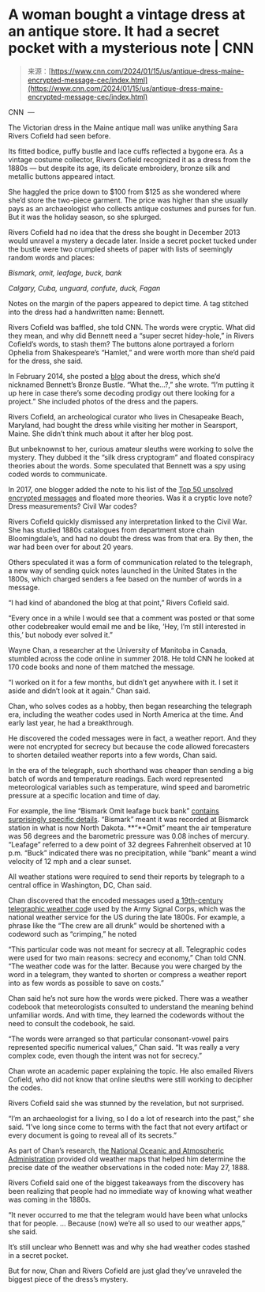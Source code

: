 <!--yml
category: 未分类
date: 2024-05-27 14:47:55
-->

# A woman bought a vintage dress at an antique store. It had a secret pocket with a mysterious note | CNN

> 来源：[https://www.cnn.com/2024/01/15/us/antique-dress-maine-encrypted-message-cec/index.html](https://www.cnn.com/2024/01/15/us/antique-dress-maine-encrypted-message-cec/index.html)

CNN  — 

The Victorian dress in the Maine antique mall was unlike anything Sara Rivers Cofield had seen before.

Its fitted bodice, puffy bustle and lace cuffs reflected a bygone era. As a vintage costume collector, Rivers Cofield recognized it as a dress from the 1880s — but despite its age, its delicate embroidery, bronze silk and metallic buttons appeared intact.

She haggled the price down to $100 from $125 as she wondered where she’d store the two-piece garment. The price was higher than she usually pays as an archaeologist who collects antique costumes and purses for fun. But it was the holiday season, so she splurged.

Rivers Cofield had no idea that the dress she bought in December 2013 would unravel a mystery a decade later. Inside a secret pocket tucked under the bustle were two crumpled sheets of paper with lists of seemingly random words and places:

*Bismark, omit, leafage, buck, bank*

*Calgary, Cuba, unguard, confute, duck, Fagan*

Notes on the margin of the papers appeared to depict time. A tag stitched into the dress had a handwritten name: Bennett.

Rivers Cofield was baffled, she told CNN. The words were cryptic. What did they mean, and why did Bennett need a “super secret hidey-hole,” in Rivers Cofield’s words, to stash them? The buttons alone portrayed a forlorn Ophelia from Shakespeare’s “Hamlet,” and were worth more than she’d paid for the dress, she said.

In February 2014, she posted a [blog](https://commitmentocostumes.blogspot.com/2014/02/bennetts-bronze-bustle.html) about the dress, which she’d nicknamed Bennett’s Bronze Bustle. “What the…?,” she wrote. “I’m putting it up here in case there’s some decoding prodigy out there looking for a project.” She included photos of the dress and the papers.

Rivers Cofield, an archeological curator who lives in Chesapeake Beach, Maryland, had bought the dress while visiting her mother in Searsport, Maine. She didn’t think much about it after her blog post.

But unbeknownst to her, curious amateur sleuths were working to solve the mystery. They dubbed it the “silk dress cryptogram” and floated conspiracy theories about the words. Some speculated that Bennett was a spy using coded words to communicate.

In 2017, one blogger added the note to his list of the [Top 50 unsolved encrypted messages](https://scienceblogs.de/klausis-krypto-kolumne/2017/05/13/the-top-50-unsolved-encrypted-messages-32-the-silk-dress-cryptogram/) and floated more theories. Was it a cryptic love note? Dress measurements? Civil War codes?

Rivers Cofield quickly dismissed any interpretation linked to the Civil War. She has studied 1880s catalogues from department store chain Bloomingdale’s, and had no doubt the dress was from that era. By then, the war had been over for about 20 years.

Others speculated it was a form of communication related to the telegraph, a new way of sending quick notes launched in the United States in the 1800s, which charged senders a fee based on the number of words in a message.

“I had kind of abandoned the blog at that point,” Rivers Cofield said.

“Every once in a while I would see that a comment was posted or that some other codebreaker would email me and be like, ‘Hey, I’m still interested in this,’ but nobody ever solved it.”

Wayne Chan, a researcher at the University of Manitoba in Canada, stumbled across the code online in summer 2018\. He told CNN he looked at 170 code books and none of them matched the message.

“I worked on it for a few months, but didn’t get anywhere with it. I set it aside and didn’t look at it again.” Chan said.

Chan, who solves codes as a hobby, then began researching the telegraph era, including the weather codes used in North America at the time. And early last year, he had a breakthrough.

He discovered the coded messages were in fact, a weather report. And they were not encrypted for secrecy but because the code allowed forecasters to shorten detailed weather reports into a few words, Chan said.

In the era of the telegraph, such shorthand was cheaper than sending a big batch of words and temperature readings. Each word represented meteorological variables such as temperature, wind speed and barometric pressure at a specific location and time of day.

For example, the line “Bismark Omit leafage buck bank” [contains surprisingly specific details](https://www.noaa.gov/heritage/stories/cryptogram-in-silk-dress-tells-weather-story). “Bismark” meant it was recorded at Bismarck station in what is now North Dakota. **“**Omit” meant the air temperature was 56 degrees and the barometric pressure was 0.08 inches of mercury. “Leafage” referred to a dew point of 32 degrees Fahrenheit observed at 10 p.m. “Buck” indicated there was no precipitation, while “bank” meant a wind velocity of 12 mph and a clear sunset.

All weather stations were required to send their reports by telegraph to a central office in Washington, DC, Chan said.

Chan discovered that the encoded messages used [a 19th-century telegraphic weather cod](https://canwin-datahub.ad.umanitoba.ca/data/publication/breaking-silk-dress-cryptogram)e used by the Army Signal Corps, which was the national weather service for the US during the late 1800s. For example, a phrase like the “The crew are all drunk” would be shortened with a codeword such as “crimping,” he noted

“This particular code was not meant for secrecy at all. Telegraphic codes were used for two main reasons: secrecy and economy,” Chan told CNN. “The weather code was for the latter. Because you were charged by the word in a telegram, they wanted to shorten or compress a weather report into as few words as possible to save on costs.”

Chan said he’s not sure how the words were picked. There was a weather codebook that meteorologists consulted to understand the meaning behind unfamiliar words. And with time, they learned the codewords without the need to consult the codebook, he said.

“The words were arranged so that particular consonant-vowel pairs represented specific numerical values,” Chan said. “It was really a very complex code, even though the intent was not for secrecy.”

Chan wrote an academic paper explaining the topic. He also emailed Rivers Cofield, who did not know that online sleuths were still working to decipher the codes.

Rivers Cofield said she was stunned by the revelation, but not surprised.

“I’m an archaeologist for a living, so I do a lot of research into the past,” she said. “I’ve long since come to terms with the fact that not every artifact or every document is going to reveal all of its secrets.”

As part of Chan’s research, t[he National Oceanic and Atmospheric Administration](https://www.noaa.gov/heritage/stories/cryptogram-in-silk-dress-tells-weather-story) provided old weather maps that helped him determine the precise date of the weather observations in the coded note: May 27, 1888.

Rivers Cofield said one of the biggest takeaways from the discovery has been realizing that people had no immediate way of knowing what weather was coming in the 1880s.

“It never occurred to me that the telegram would have been what unlocks that for people. … Because (now) we’re all so used to our weather apps,” she said.

It’s still unclear who Bennett was and why she had weather codes stashed in a secret pocket.

But for now, Chan and Rivers Cofield are just glad they’ve unraveled the biggest piece of the dress’s mystery.